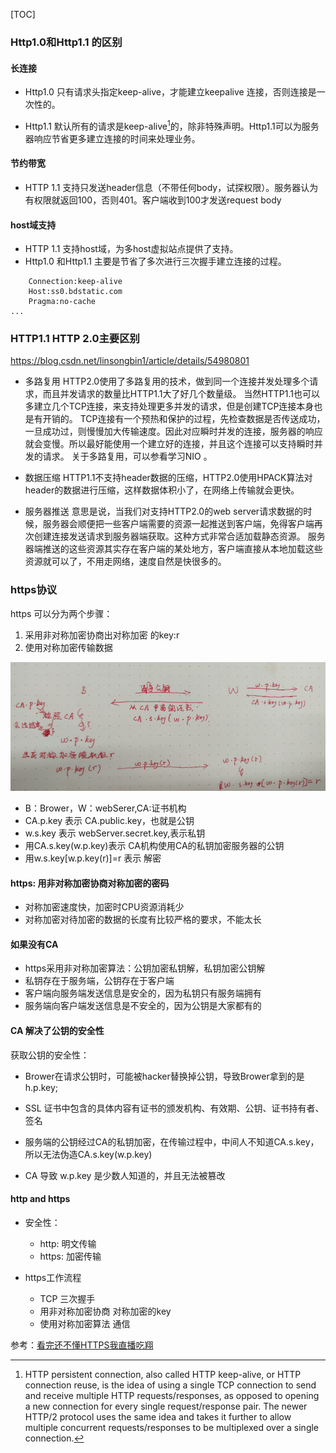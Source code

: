 [TOC]


### Http1.0和Http1.1 的区别



#### 长连接

- Http1.0 只有请求头指定keep-alive，才能建立keepalive 连接，否则连接是一次性的。

- Http1.1 默认所有的请求是keep-alive[^1]的，除非特殊声明。Http1.1可以为服务器响应节省更多建立连接的时间来处理业务。

#### 节约带宽
- HTTP 1.1 支持只发送header信息（不带任何body，试探权限）。服务器认为有权限就返回100，否则401。客户端收到100才发送request body

#### host域支持
- HTTP 1.1 支持host域，为多host虚拟站点提供了支持。
- Http1.0 和Http1.1 主要是节省了多次进行三次握手建立连接的过程。


[^1]: HTTP persistent connection, also called HTTP keep-alive, or HTTP connection reuse, is the idea of using a single TCP connection to send and receive multiple HTTP requests/responses, as opposed to opening a new connection for every single request/response pair. The newer HTTP/2 protocol uses the same idea and takes it further to allow multiple concurrent requests/responses to be multiplexed over a single connection.


```
	Connection:keep-alive
	Host:ss0.bdstatic.com
	Pragma:no-cache
...
```

### HTTP1.1 HTTP 2.0主要区别

https://blog.csdn.net/linsongbin1/article/details/54980801

+ 多路复用
HTTP2.0使用了多路复用的技术，做到同一个连接并发处理多个请求，而且并发请求的数量比HTTP1.1大了好几个数量级。
当然HTTP1.1也可以多建立几个TCP连接，来支持处理更多并发的请求，但是创建TCP连接本身也是有开销的。
TCP连接有一个预热和保护的过程，先检查数据是否传送成功，一旦成功过，则慢慢加大传输速度。因此对应瞬时并发的连接，服务器的响应就会变慢。所以最好能使用一个建立好的连接，并且这个连接可以支持瞬时并发的请求。
关于多路复用，可以参看学习NIO 。

+ 数据压缩
HTTP1.1不支持header数据的压缩，HTTP2.0使用HPACK算法对header的数据进行压缩，这样数据体积小了，在网络上传输就会更快。

+ 服务器推送
意思是说，当我们对支持HTTP2.0的web server请求数据的时候，服务器会顺便把一些客户端需要的资源一起推送到客户端，免得客户端再次创建连接发送请求到服务器端获取。这种方式非常合适加载静态资源。
服务器端推送的这些资源其实存在客户端的某处地方，客户端直接从本地加载这些资源就可以了，不用走网络，速度自然是快很多的。




### https协议



https 可以分为两个步骤：

1. 采用非对称加密协商出对称加密 的key:r
2. 使用对称加密传输数据


![采用非对称加密协商出对称加密 的key:r](.images/http和https详解/2019-03-02-14-38-24.png)


+ B：Brower，W：webSerer,CA:证书机构
+ CA.p.key 表示 CA.public.key，也就是公钥
+ w.s.key 表示 webServer.secret.key,表示私钥
+ 用CA.s.key(w.p.key)表示 CA机构使用CA的私钥加密服务器的公钥
+ 用w.s.key[w.p.key(r)]=r 表示 解密


#### https: 用非对称加密协商对称加密的密码

+ 对称加密速度快，加密时CPU资源消耗少
+ 对称加密对待加密的数据的长度有比较严格的要求，不能太长



#### 如果没有CA

+ https采用非对称加密算法：公钥加密私钥解，私钥加密公钥解
+ 私钥存在于服务端，公钥存在于客户端
+ 客户端向服务端发送信息是安全的，因为私钥只有服务端拥有
+ 服务端向客户端发送信息是不安全的，因为公钥是大家都有的


#### CA 解决了公钥的安全性

获取公钥的安全性：

+ Brower在请求公钥时，可能被hacker替换掉公钥，导致Brower拿到的是h.p.key;
+ SSL 证书中包含的具体内容有证书的颁发机构、有效期、公钥、证书持有者、签名



+ 服务端的公钥经过CA的私钥加密，在传输过程中，中间人不知道CA.s.key，所以无法伪造CA.s.key(w.p.key)
+ CA 导致 w.p.key 是少数人知道的，并且无法被篡改

#### http and https
+ 安全性：
	+ http:	明文传输
	+ https: 加密传输

+ https工作流程
	+ TCP 三次握手
	+ 用非对称加密协商 对称加密的key
	+ 使用对称加密算法 通信


参考：[看完还不懂HTTPS我直播吃翔](https://zhuanlan.zhihu.com/p/25976060)